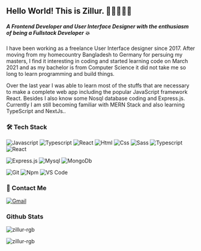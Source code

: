 ## Hello World! This is Zillur. :star2::star2::star2::star2::star2:
##### A Frontend Developer and User Interface Designer with the enthusiasm of being a Fullstack Developer :boom:

I have been working as a freelance User Interface designer since 2017. After moving from my homecountry Bangladesh to Germany for persuing my masters, I find it interesting in coding and started learning code on March 2021 and as my bachelor is from Computer Science it did not take me  so long to learn programming and build things.


Over the last year I was able to learn most of the stuffs that are necessary to make a complete web app including the popular JavaScript framework React. Besides I also know some Nosql database coding and Express.js. Currently I am still becoming familiar with MERN Stack and also learning TypeScript and NextJs..


### 🛠 Tech Stack

![Javascript](http://img.shields.io/badge/-Javascript-fcd400?style=flat-square&logo=javascript&logoColor=black)
![Typescript](http://img.shields.io/badge/-Typescript-3178c6?style=flat-square&logo=typescript&logoColor=white)
![React](http://img.shields.io/badge/-React-61DAFB?style=flat-square&logo=react&logoColor=white)
![Html](http://img.shields.io/badge/-Html-e24c27?style=flat-square&logo=html5&logoColor=white)
![Css](http://img.shields.io/badge/-Css-2a65f1?style=flat-square&logo=css3&logoColor=white)
![Sass](http://img.shields.io/badge/-Sass-cc6699?style=flat-square&logo=sass&logoColor=white)
![Typescript](http://img.shields.io/badge/-Typescript-3178c6?style=flat-square&logo=typescript&logoColor=white)
![React](http://img.shields.io/badge/-React-61DAFB?style=flat-square&logo=react&logoColor=white)

![Express.js](http://img.shields.io/badge/-Express-white?style=flat-square&logo=express)
![Mysql](http://img.shields.io/badge/-Mysql-white?style=flat-square&logo=mysql)
![MongoDb](http://img.shields.io/badge/-MongoDb-white?style=flat-square&logo=mongodb)

![Git](http://img.shields.io/badge/-Git-white?style=flat-square&logo=git)
![Npm](http://img.shields.io/badge/-Npm-white?style=flat-square&logo=npm&logoColor=white)
![VS Code](http://img.shields.io/badge/-VS%20Code-black?style=flat-square&logo=visualstudiocode&logoColor=3aa7f2)

### 💬 Contact Me
[![Gmail](https://img.shields.io/badge/-zillurdeu@gmail.com-c14438?style=for-the-badge&logo=Gmail&logoColor=white)](mailto:zillurdeu@gmail.com)

### Github Stats
<p><img align="center" src="https://github-readme-stats.vercel.app/api/top-langs?username=zillur-rgb&show_icons=true&locale=en&layout=compact" alt="zillur-rgb" /></p>

<p><img align="center" src="https://github-readme-streak-stats.herokuapp.com/?user=zillur-rgb&" alt="zillur-rgb" /></p>

<!--
**zillur-rgb/zillur-rgb** is a ✨ _special_ ✨ repository because its `README.md` (this file) appears on your GitHub profile.

Here are some ideas to get you started:

- 🔭 I’m currently working on ...
- 🌱 I’m currently learning ...
- 👯 I’m looking to collaborate on ...
- 🤔 I’m looking for help with ...
- 💬 Ask me about ...
- 📫 How to reach me: ...
- 😄 Pronouns: ...
- ⚡ Fun fact: ...
-->
